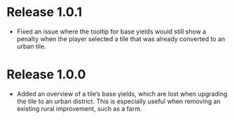 # Release 1.0.1
- Fixed an issue where the tooltip for base yields would still show a penalty when the player selected a tile that was already converted to an urban tile.

# Release 1.0.0
- Added an overview of a tile’s base yields, which are lost when upgrading the tile to an urban district. This is especially useful when removing an existing rural improvement, such as a farm. 